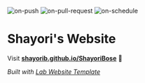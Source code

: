 
  ![on-push](../../actions/workflows/on-push.yaml/badge.svg)
  ![on-pull-request](../../actions/workflows/on-pull-request.yaml/badge.svg)
  ![on-schedule](../../actions/workflows/on-schedule.yaml/badge.svg)

  # Shayori's Website

  Visit **[shayorib.github.io/ShayoriBose](https://shayorib.github.io/ShayoriBose)** 🚀

  _Built with [Lab Website Template](https://greene-lab.gitbook.io/lab-website-template-docs)_
